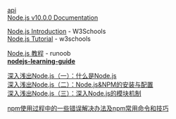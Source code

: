 [api](https://nodejs.org/api/)  
[Node.js v10.0.0 Documentation](https://nodejs.org/dist/latest-v10.x/docs/api/)  

[Node.js Introduction](https://www.w3schools.com/nodejs/nodejs_intro.asp) - W3Schools  
[Node.js Tutorial](https://www.w3schools.com/nodejs/) - w3schools  

[Node.js 教程](http://www.runoob.com/nodejs/nodejs-tutorial.html) - runoob  
[**nodejs-learning-guide**](https://github.com/chyingp/nodejs-learning-guide)  

[深入浅出Node.js（一）：什么是Node.js](http://www.cnblogs.com/kudosharry/articles/2672288.html)  
[深入浅出Node.js（二）：Node.js&NPM的安装与配置](http://www.cnblogs.com/kudosharry/articles/2672290.html)  
[深入浅出Node.js（三）：深入Node.js的模块机制](http://www.cnblogs.com/kudosharry/articles/2684850.html)  

[npm使用过程中的一些错误解决办法及npm常用命令和技巧](https://www.cnblogs.com/kidsitcn/p/4557548.html)
